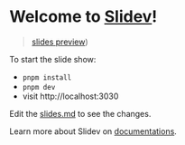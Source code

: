 # Welcome to [Slidev](https://github.com/slidevjs/slidev)!

>[slides preview](https://github.com/ws-rush/prisma-slides))

To start the slide show:

- `pnpm install`
- `pnpm dev`
- visit http://localhost:3030

Edit the [slides.md](./slides.md) to see the changes.

Learn more about Slidev on [documentations](https://sli.dev/).
